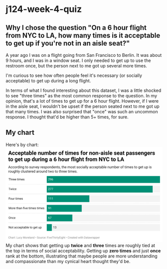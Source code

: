 # j124-week-4-quiz

## Why I chose the question "On a 6 hour flight from NYC to LA, how many times is it acceptable to get up if you're not in an aisle seat?"

A year ago I was on a flight going from San Francisco to Berlin. It was about 9 hours, and I was in a window seat. I only needed to get up to use the restroom once, but the person next to me got up several more times.

I'm curious to see how often people feel it's necessary (or socially acceptable) to get up during a long flight. 

In terms of what I found interesting about this dataset, I was a little shocked to see "three times" as the most common response to the question. In my opinion, that's a lot of times to get up for a 6 hour flight. However, if I were in the aisle seat, I wouldn't be upset if the person seated next to me got up that many times. I was also surprised that "once" was such an uncommon response. I thought that'd be higher than 5+ times, for sure.

## My chart

Here's by chart: <br>
![](RBQdR-acceptable-number-of-times-for-non-aisle-seat-passengers-to-get-up-during-a-6-hour-flight-from-nyc-to-la.png)
My chart shows that getting up **twice** and **three** times are roughly tied at the top in terms of social acceptability. Getting up **zero times** and just **once** rank at the bottom, illustrating that maybe people are more understanding and compassionate than my cynical heart thought they'd be.

